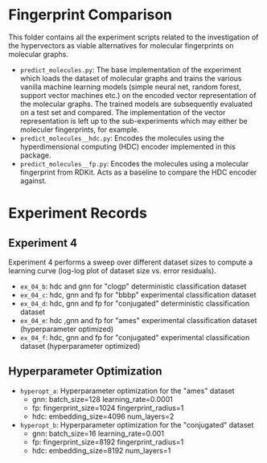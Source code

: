# Fingerprint Comparison

This folder contains all the experiment scripts related to the investigation of the hypervectors 
as viable alternatives for molecular fingerprints on molecular graphs.

- ``predict_molecules.py``: The base implementation of the experiment which loads the dataset of 
  molecular graphs and trains the various vanilla machine learning models (simple neural net, random 
  forest, support vector machines etc.) on the encoded vector representation of the molecular graphs.
  The trained models are subsequently evaluated on a test set and compared.
  The implementation of the vector representation is left up to the sub-experiments which may either 
  be moleculer fingerprints, for example.
- ``predict_molecules__hdc.py``: Encodes the molecules using the hyperdimensional computing (HDC) 
  encoder implemented in this package.
- ``predict_molecules__fp.py``: Encodes the molecules using a molecular fingerprint from RDKit.
  Acts as a baseline to compare the HDC encoder against.


# Experiment Records

## Experiment 4

Experiment 4 performs a sweep over different dataset sizes to compute a learning curve (log-log plot 
of dataset size vs. error residuals).

- ``ex_04_b``: hdc and gnn for "clogp" deterministic classification dataset
- ``ex_04_c``: hdc, gnn and fp for "bbbp" experimental classification dataset
- ``ex_04_d``: hdc, gnn and fp for "conjugated" deterministic classification dataset
- ``ex_04_e``: hdc ,gnn and fp for "ames" experimental classification dataset (hyperparameter optimized)
- ``ex_04_f``: hdc, gnn and fp for "conjugated" experimental classification dataset (hyperparameter optimized)

## Hyperparameter Optimization

- ``hyperopt_a``: Hyperparameter optimization for the "ames" dataset
  - gnn: batch_size=128 learning_rate=0.0001
  - fp: fingerprint_size=1024 fingerprint_radius=1
  - hdc: embedding_size=4096 num_layers=2
- ``hyperopt_b``: Hyperparameter optimization for the "conjugated" dataset
  - gnn: batch_size=16 learning_rate=0.001
  - fp: fingerprint_size=8192 fingerprint_radius=1
  - hdc: embedding_size=8192 num_layers=1
